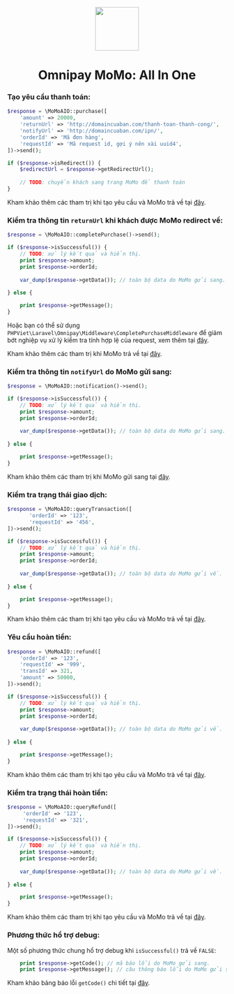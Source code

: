 <p align="center">
    <a href="https://momo.vn" target="_blank">
        <img src="https://avatars0.githubusercontent.com/u/36770798" height="100px">
    </a>
    <h1 align="center">Omnipay MoMo: All In One</h1>
</p>


### Tạo yêu cầu thanh toán:

```php
$response = \MoMoAIO::purchase([
    'amount' => 20000,
    'returnUrl' => 'http://domaincuaban.com/thanh-toan-thanh-cong/',
    'notifyUrl' => 'http://domaincuaban.com/ipn/',
    'orderId' => 'Mã đơn hàng',
    'requestId' => 'Mã request id, gợi ý nên xài uuid4',
])->send();

if ($response->isRedirect()) {
    $redirectUrl = $response->getRedirectUrl();
    
    // TODO: chuyển khách sang trang MoMo để thanh toán
}
```

Kham khảo thêm các tham trị khi tạo yêu cầu và MoMo trả về tại [đây](https://developers.momo.vn/#/docs/aio/?id=ph%c6%b0%c6%a1ng-th%e1%bb%a9c-thanh-to%c3%a1n).

### Kiểm tra thông tin `returnUrl` khi khách được MoMo redirect về:

```php
$response = \MoMoAIO::completePurchase()->send();

if ($response->isSuccessful()) {
    // TODO: xử lý kết quả và hiển thị.
    print $response->amount;
    print $response->orderId;
    
    var_dump($response->getData()); // toàn bộ data do MoMo gửi sang.
    
} else {

    print $response->getMessage();
}
```

Hoặc bạn có thể sử dụng `PHPViet\Laravel\Omnipay\Middleware\CompletePurchaseMiddleware` để giảm bớt nghiệp vụ xử lý kiểm tra tính hợp lệ 
của request, xem thêm tại [đây](../common/CompletePurchaseMiddleware.md).

Kham khảo thêm các tham trị khi MoMo trả về tại [đây](https://developers.momo.vn/#/docs/aio/?id=th%c3%b4ng-tin-tham-s%e1%bb%91).

### Kiểm tra thông tin `notifyUrl` do MoMo gửi sang:

```php
$response = \MoMoAIO::notification()->send();

if ($response->isSuccessful()) {
    // TODO: xử lý kết quả và hiển thị.
    print $response->amount;
    print $response->orderId;
    
    var_dump($response->getData()); // toàn bộ data do MoMo gửi sang.
    
} else {

    print $response->getMessage();
}
```

Kham khảo thêm các tham trị khi MoMo gửi sang tại [đây](https://developers.momo.vn/#/docs/aio/?id=th%c3%b4ng-tin-tham-s%e1%bb%91).

### Kiểm tra trạng thái giao dịch:

```php
$response = \MoMoAIO::queryTransaction([
       'orderId' => '123',
       'requestId' => '456',
])->send();

if ($response->isSuccessful()) {
    // TODO: xử lý kết quả và hiển thị.
    print $response->amount;
    print $response->orderId;
    
    var_dump($response->getData()); // toàn bộ data do MoMo gửi về.
    
} else {

    print $response->getMessage();
}
```

Kham khảo thêm các tham trị khi tạo yêu cầu và MoMo trả về tại [đây](https://developers.momo.vn/#/docs/aio/?id=ki%e1%bb%83m-tra-tr%e1%ba%a1ng-th%c3%a1i-giao-d%e1%bb%8bch).

### Yêu cầu hoàn tiền:

```php
$response = \MoMoAIO::refund([
    'orderId' => '123',
    'requestId' => '999',
    'transId' => 321,
    'amount' => 50000,
])->send();

if ($response->isSuccessful()) {
    // TODO: xử lý kết quả và hiển thị.
    print $response->amount;
    print $response->orderId;
    
    var_dump($response->getData()); // toàn bộ data do MoMo gửi về.
    
} else {

    print $response->getMessage();
}
```

Kham khảo thêm các tham trị khi tạo yêu cầu và MoMo trả về tại [đây](https://developers.momo.vn/#/docs/aio/?id=ho%c3%a0n-ti%e1%bb%81n-giao-d%e1%bb%8bch).

### Kiểm tra trạng thái hoàn tiền:

```php
$response = \MoMoAIO::queryRefund([
     'orderId' => '123',
     'requestId' => '321',
])->send();

if ($response->isSuccessful()) {
    // TODO: xử lý kết quả và hiển thị.
    print $response->amount;
    print $response->orderId;
    
    var_dump($response->getData()); // toàn bộ data do MoMo gửi về.
    
} else {

    print $response->getMessage();
}
```

Kham khảo thêm các tham trị khi tạo yêu cầu và MoMo trả về tại [đây](https://developers.momo.vn/#/docs/aio/?id=ki%e1%bb%83m-tra-tr%e1%ba%a1ng-th%c3%a1i-ho%c3%a0n-ti%e1%bb%81n).

### Phương thức hổ trợ debug:

Một số phương thức chung hổ trợ debug khi `isSuccessful()` trả về `FALSE`:

```php
    print $response->getCode(); // mã báo lỗi do MoMo gửi sang.
    print $response->getMessage(); // câu thông báo lỗi do MoMo gửi sang.
```

Kham khảo bảng báo lỗi `getCode()` chi tiết tại [đây](https://developers.momo.vn/#/docs/aio/?id=b%e1%ba%a3ng-m%c3%a3-l%e1%bb%97i).
